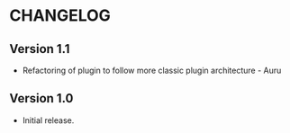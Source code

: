 # CHANGELOG

## Version 1.1

* Refactoring of plugin to follow more classic plugin architecture - Auru

## Version 1.0

* Initial release.

